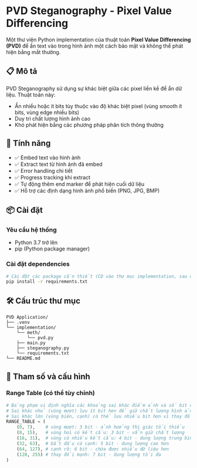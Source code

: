 # PVD Steganography - Pixel Value Differencing

Một thư viện Python implementation của thuật toán **Pixel Value Differencing (PVD)** để ẩn text vào trong hình ảnh một cách bảo mật và không thể phát hiện bằng mắt thường.

## 📋 Mô tả

PVD Steganography sử dụng sự khác biệt giữa các pixel liền kề để ẩn dữ liệu. Thuật toán này:
- Ẩn nhiều hoặc ít bits tùy thuộc vào độ khác biệt pixel (vùng smooth ít bits, vùng edge nhiều bits)
- Duy trì chất lượng hình ảnh cao
- Khó phát hiện bằng các phương pháp phân tích thông thường

## 🚀 Tính năng

- ✅ Embed text vào hình ảnh
- ✅ Extract text từ hình ảnh đã embed
- ✅ Error handling chi tiết
- ✅ Progress tracking khi extract
- ✅ Tự động thêm end marker để phát hiện cuối dữ liệu
- ✅ Hỗ trợ các định dạng hình ảnh phổ biến (PNG, JPG, BMP)

## 📦 Cài đặt

### Yêu cầu hệ thống
- Python 3.7 trở lên
- pip (Python package manager)

### Cài đặt dependencies

```bash
# Cài đặt các package cần thiết (CD vào thư mục implementation, sau đó chạy command sau)
pip install -r requirements.txt
```

## 🛠️ Cấu trúc thư mục

```
PVD Application/
├── .venv
└── implementation/
    └── meth/
        └── pvd.py
    ├── main.py
    ├── steganography.py
    └── requirements.txt
└── README.md
```

## 🔧 Tham số và cấu hình

### Range Table (có thể tùy chỉnh)
```python
# Bảng phạm vi định nghĩa các khoảng sai khác điểm ảnh và số bit có thể lưu trữ:
# Sai khác nhỏ (vùng mượt) lưu ít bit hơn để giữ chất lượng hình ảnh
# Sai khác lớn (vùng biên, cạnh) có thể lưu nhiều bit hơn vì thay đổi ít bị nhận thấy
RANGE_TABLE = ( 
    (0, 7),    # vùng mượt: 3 bit - ảnh hưởng thị giác tối thiểu
    (8, 15),   # vùng hơi có kết cấu: 3 bit - vẫn giữ chất lượng
    (16, 31),  # vùng có nhiều kết cấu: 4 bit - dung lượng trung bình
    (32, 63),  # bắt đầu có cạnh: 5 bit - dung lượng cao hơn
    (64, 127), # cạnh rõ: 6 bit - chứa được nhiều dữ liệu hơn
    (128, 255) # thay đổi mạnh: 7 bit - dung lượng tối đa
)
```
